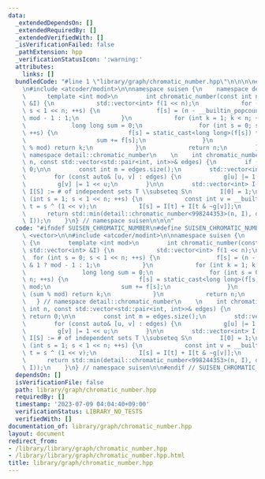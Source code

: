```yaml
---
data:
  _extendedDependsOn: []
  _extendedRequiredBy: []
  _extendedVerifiedWith: []
  _isVerificationFailed: false
  _pathExtension: hpp
  _verificationStatusIcon: ':warning:'
  attributes:
    links: []
  bundledCode: "#line 1 \"library/graph/chromatic_number.hpp\"\n\n\n\n#include <vector>\n\
    \n#include <atcoder/modint>\n\nnamespace suisen {\n    namespace detail {\n  \
    \      template <int mod>\n        int chromatic_number(const int n, const std::vector<int>\
    \ &I) {\n            std::vector<int> f(1 << n);\n            for (int s = 0;\
    \ s < 1 << n; ++s) {\n                f[s] = (n - __builtin_popcount(s)) & 1 ?\
    \ mod - 1 : 1;\n            }\n            for (int k = 1; k < n; ++k) {\n   \
    \             long long sum = 0;\n                for (int s = 0; s < 1 << n;\
    \ ++s) {\n                    f[s] = static_cast<long long>(f[s]) * I[s] % mod;\n\
    \                    sum += f[s];\n                }\n                if (sum\
    \ % mod) return k;\n            }\n            return n;\n        }\n\n    } //\
    \ namespace detail::chromatic_number\n    \n    int chromatic_number(const int\
    \ n, const std::vector<std::pair<int, int>>& edges) {\n        if (n == 0) return\
    \ 0;\n\n        const int m = edges.size();\n        std::vector<int> g(n);\n\
    \        for (const auto& [u, v] : edges) {\n            g[u] |= 1 << v;\n   \
    \         g[v] |= 1 << u;\n        }\n\n        std::vector<int> I(1 << n); //\
    \ I[S] := # of independent sets T \\subseteq S\n        I[0] = 1;\n        for\
    \ (int s = 1; s < 1 << n; ++s) {\n            const int v = __builtin_ctz(s),\
    \ t = s ^ (1 << v);\n            I[s] = I[t] + I[t & ~g[v]];\n        }\n\n  \
    \      return std::min(detail::chromatic_number<998244353>(n, I), detail::chromatic_number<1000000007>(n,\
    \ I));\n    }\n} // namespace suisen\n\n\n"
  code: "#ifndef SUISEN_CHROMATIC_NUMBER\n#define SUISEN_CHROMATIC_NUMBER\n\n#include\
    \ <vector>\n\n#include <atcoder/modint>\n\nnamespace suisen {\n    namespace detail\
    \ {\n        template <int mod>\n        int chromatic_number(const int n, const\
    \ std::vector<int> &I) {\n            std::vector<int> f(1 << n);\n          \
    \  for (int s = 0; s < 1 << n; ++s) {\n                f[s] = (n - __builtin_popcount(s))\
    \ & 1 ? mod - 1 : 1;\n            }\n            for (int k = 1; k < n; ++k) {\n\
    \                long long sum = 0;\n                for (int s = 0; s < 1 <<\
    \ n; ++s) {\n                    f[s] = static_cast<long long>(f[s]) * I[s] %\
    \ mod;\n                    sum += f[s];\n                }\n                if\
    \ (sum % mod) return k;\n            }\n            return n;\n        }\n\n \
    \   } // namespace detail::chromatic_number\n    \n    int chromatic_number(const\
    \ int n, const std::vector<std::pair<int, int>>& edges) {\n        if (n == 0)\
    \ return 0;\n\n        const int m = edges.size();\n        std::vector<int> g(n);\n\
    \        for (const auto& [u, v] : edges) {\n            g[u] |= 1 << v;\n   \
    \         g[v] |= 1 << u;\n        }\n\n        std::vector<int> I(1 << n); //\
    \ I[S] := # of independent sets T \\subseteq S\n        I[0] = 1;\n        for\
    \ (int s = 1; s < 1 << n; ++s) {\n            const int v = __builtin_ctz(s),\
    \ t = s ^ (1 << v);\n            I[s] = I[t] + I[t & ~g[v]];\n        }\n\n  \
    \      return std::min(detail::chromatic_number<998244353>(n, I), detail::chromatic_number<1000000007>(n,\
    \ I));\n    }\n} // namespace suisen\n\n#endif // SUISEN_CHROMATIC_NUMBER\n"
  dependsOn: []
  isVerificationFile: false
  path: library/graph/chromatic_number.hpp
  requiredBy: []
  timestamp: '2023-07-09 04:04:40+09:00'
  verificationStatus: LIBRARY_NO_TESTS
  verifiedWith: []
documentation_of: library/graph/chromatic_number.hpp
layout: document
redirect_from:
- /library/library/graph/chromatic_number.hpp
- /library/library/graph/chromatic_number.hpp.html
title: library/graph/chromatic_number.hpp
---
```

